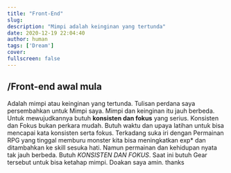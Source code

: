 ```yaml
---
title: "Front-End"
slug:
description: "Mimpi adalah keinginan yang tertunda"
date: 2020-12-19 22:04:40
author: human
tags: ['Dream']
cover:
fullscreen: false
---
```

## /Front-end awal mula

Adalah mimpi atau keinginan yang tertunda. Tulisan perdana saya persembahkan untuk Mimpi saya.
Mimpi dan keinginan itu jauh berbeda. Untuk mewujudkannya butuh **konsisten dan fokus** yang serius. Konsisten dan Fokus bukan perkara mudah. Butuh waktu dan upaya latihan untuk bisa mencapai kata konsisten serta fokus. Terkadang suka iri dengan Permainan RPG yang tinggal memburu monster kita bisa meningkatkan exp* dan ditambahkan ke skill sesuka hati. Namun permainan dan kehidupan nyata tak jauh berbeda. Butuh _KONSISTEN DAN FOKUS_. Saat ini butuh Gear tersebut untuk bisa ketahap mimpi. Doakan saya amin. thanks


